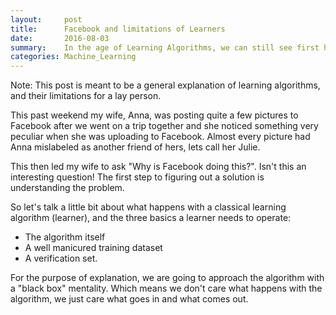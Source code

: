 ```yaml
---
layout:     post
title:      Facebook and limitations of Learners
date:       2016-08-03
summary:    In the age of Learning Algorithms, we can still see first hand limitations of Learners.
categories: Machine_Learning 
---
```


Note: This post is meant to be a general explanation of learning algorithms, and their limitations for a lay person. 

This past weekend my wife, Anna, was posting quite a few pictures to Facebook after we went on a trip together and she noticed something very peculiar when she was uploading to Facebook. Almost every picture had Anna mislabeled as another friend of hers, lets call her Julie. 

This then led my wife to ask "Why is Facebook doing this?". Isn't this an interesting question! The first step to figuring out a solution is understanding the problem. 

So let's talk a little bit about what happens with a classical learning algorithm (learner), and  the three basics a learner needs to operate:

* The algorithm itself
* A well manicured training dataset
* A verification set.

For the purpose of explanation, we are going to approach the algorithm with a "black box" mentality. Which means we don't care what happens with the algorithm, we just care what goes in and what comes out. 